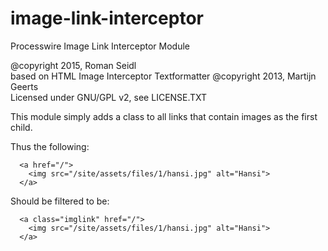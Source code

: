 # image-link-interceptor
Processwire Image Link Interceptor Module

@copyright 2015, Roman Seidl  
based on HTML Image Interceptor Textformatter @copyright 2013, Martijn Geerts  
Licensed under GNU/GPL v2, see LICENSE.TXT

This module simply adds a class to all links that contain images as the first child.

Thus the following:

      <a href="/">
        <img src="/site/assets/files/1/hansi.jpg" alt="Hansi">
      </a>

Should be filtered to be:

      <a class="imglink" href="/">
        <img src="/site/assets/files/1/hansi.jpg" alt="Hansi">
      </a>
